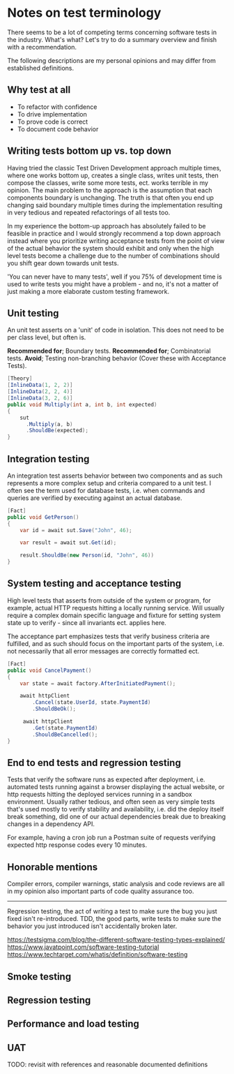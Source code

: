 # Notes on test terminology

There seems to be a lot of competing terms concerning software tests in the industry.
What's what? Let's try to do a summary overview and finish with a recommendation. 

The following descriptions are my personal opinions and may differ from established definitions.

## Why test at all

* To refactor with confidence
* To drive implementation
* To prove code is correct
* To document code behavior

## Writing tests bottom up vs. top down

Having tried the classic Test Driven Development approach multiple times, where one works bottom up,
creates a single class, writes unit tests, then compose the classes, write some
more tests, ect. works terrible in my opinion. The main problem to the approach
is the assumption that each components boundary is unchanging. The truth is that
often you end up changing said boundary multiple times during the implementation
resulting in very tedious and repeated refactorings of all tests too.

In my experience the bottom-up approach has absolutely failed to be feasible in
practice and I would strongly recommend a top down approach instead where you
prioritize writing acceptance tests from the point of view of the actual
behavior the system should exhibit and only when the high level tests become a
challenge due to the number of combinations should you shift gear down towards
unit tests.

'You can never have to many tests', well if you 75% of development time is used
to write tests you might have a problem - and no, it's not a matter of just
making a more elaborate custom testing framework.
  
## Unit testing

An unit test asserts on a 'unit' of code in isolation. This does not need to be
per class level, but often is.

**Recommended for**; Boundary tests.
**Recommended for**; Combinatorial tests. 
**Avoid**; Testing non-branching behavior (Cover these with Acceptance Tests).

```csharp
[Theory]
[InlineData(1, 2, 2)]
[InlineData(2, 2, 4)]
[InlineData(3, 2, 6)]
public void Multiply(int a, int b, int expected)
{
    sut
      .Multiply(a, b)
      .ShouldBe(expected);
}
```

## Integration testing

An integration test asserts behavior between two components and as such
represents a more complex setup and criteria compared to a unit test. I often
see the term used for database tests, i.e. when commands and queries are
verified by executing  against an actual database.

```csharp
[Fact]
public void GetPerson()
{
    var id = await sut.Save("John", 46);

    var result = await sut.Get(id);

    result.ShouldBe(new Person(id, "John", 46))
}
```

## System testing and acceptance testing

High level tests that asserts from outside of the system or program, for
example, actual HTTP requests hitting a locally running service. Will usually
require a complex domain specific language and fixture for setting system state
up to verify - since all invariants ect. applies here.

The acceptance part emphasizes tests that verify business criteria are
fulfilled, and as such should focus on the important parts of the system, i.e.
not necessarily that all error messages are correctly formatted ect.

```csharp
[Fact]
public void CancelPayment()
{
    var state = await factory.AfterInitiatedPayment();

    await httpClient
        .Cancel(state.UserId, state.PaymentId)
        .ShouldBeOk();

     await httpClient
        .Get(state.PaymentId)
        .ShouldBeCancelled();
}
```

## End to end tests and regression testing

Tests that verify the software runs as expected after deployment, i.e. automated
tests running against a browser displaying the actual website, or http requests
hitting the deployed services running in a sandbox environment. Usually rather
tedious, and often seen as very simple tests that's used mostly to verify
stability and availability, i.e. did the deploy itself break something, did one
of our actual dependencies break due to breaking changes in a dependency API.

For example, having a cron job run a Postman suite of requests verifying
expected http response codes every 10 minutes.


## Honorable mentions

Compiler errors, compiler warnings, static analysis and code reviews are all
in my opinion also important parts of code quality assurance too. 

---- 

Regression testing, the act of writing a test to make sure the bug you just fixed isn't re-introduced.
TDD, the good parts, write tests to make sure the behavior you just introduced isn't accidentally broken later.

https://testsigma.com/blog/the-different-software-testing-types-explained/
https://www.javatpoint.com/software-testing-tutorial
https://www.techtarget.com/whatis/definition/software-testing
## Smoke testing
## Regression testing
## Performance and load testing
## UAT

TODO: revisit with references and reasonable documented definitions